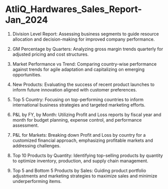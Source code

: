 # AtliQ_Hardwares_Sales_Report-Jan_2024
1.	Division Level Report:
Assessing business segments to guide resource allocation and decision-making for improved company performance.

2.	GM Percentage by Quarters:
Analyzing gross margin trends quarterly for adjusted pricing and cost structures.

3.	Market Performance vs Trend:
Comparing country-wise performance against trends for agile adaptation and capitalizing on emerging opportunities.

4.	New Products:
Evaluating the success of recent product launches to inform future innovation aligned with customer preferences.

5.	Top 5 Country:
Focusing on top-performing countries to inform international business strategies and targeted marketing efforts.

6.	P&L by FY, by Month:
Utilizing Profit and Loss reports by fiscal year and month for budget planning, expense control, and performance assessment.

7.	P&L for Markets:
Breaking down Profit and Loss by country for a customized financial approach, emphasizing profitable markets and addressing challenges.

8.	Top 10 Products by Quantity:
Identifying top-selling products by quantity to optimize inventory, production, and supply chain management.

9.	Top 5 and Bottom 5 Products by Sales:
Guiding product portfolio adjustments and marketing strategies to maximize sales and minimize underperforming items.
